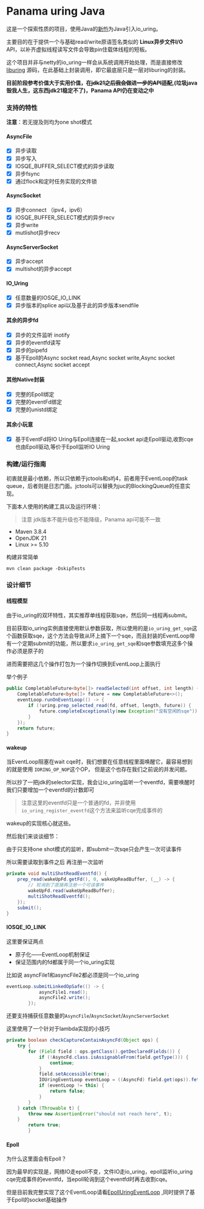 # Panama uring Java

这是一个探索性质的项目，使用Java的[新ffi](https://openjdk.org/jeps/424)为Java引入io_uring。

主要目的在于提供一个与基础read/write原语签名类似的 **Linux异步文件I/O** API，以补齐虚拟线程读写文件会导致pin住载体线程的短板。

这个项目并非与netty的io_uring一样会从系统调用开始处理，而是直接修改[liburing](https://github.com/axboe/liburing)
源码，在此基础上封装调用，即它最底层只是一层对liburing的封装。

**目前阶段参考价值大于实用价值，<del>在jdk21之后我会做进一步的API适配</del>,(垃圾java毁我人生，这东西jdk21稳定不了)，Panama
API仍在变动之中**

### 支持的特性

**注意**：若无提及则均为one shot模式

#### AsyncFile

- [x] 异步读取
- [x] 异步写入
- [x] IOSQE_BUFFER_SELECT模式的异步读取
- [x] 异步fsync
- [x] 通过flock和定时任务实现的文件锁

#### AsyncSocket

- [x] 异步connect （ipv4，ipv6）
- [x] IOSQE_BUFFER_SELECT模式的异步recv
- [x] 异步write
- [x] mutlishot异步recv

#### AsyncServerSocket

- [x] 异步accept
- [x] multishot的异步accept

#### IO_Uring

- [x] 任意数量的IOSQE_IO_LINK
- [x] 异步版本的splice api以及基于此的异步版本sendfile

#### 其余的异步fd

- [x] 异步的文件监听 inotify
- [x] 异步的eventfd读写
- [x] 异步的pipefd
- [x] 基于Epoll的Async socket read,Async socket write,Async socket connect,Async socket accept

#### 其他Native封装

- [x] 完整的Epoll绑定
- [x] 完整的eventFd绑定
- [x] 完整的unistd绑定

#### 其余小玩意

- [x] 基于EventFd将IO Uring与Epoll连接在一起,socket api走Epoll驱动,收割cqe也由Epoll驱动,等价于Epoll监听IO Uring

### 构建/运行指南

初衷就是最小依赖，所以只依赖于jctools和slfj4，前者用于EventLoop的task queue，后者则是日志门面。jctools可以替换为juc的BlockingQueue的任意实现。

下面本人使用的构建工具以及运行环境：

> 注意 jdk版本不能升级也不能降级，Panama api可能不一致

- Maven 3.8.4
- OpenJDK 21
- Linux >= 5.10

构建非常简单

```shell
mvn clean package -DskipTests
```

### 设计细节

#### 线程模型

由于io_uring的双环特性，其实推荐单线程获取sqe，然后同一线程再submit。

目前获取io_uring实例直接使用默认参数获取，所以使用的是`io_uring_get_sqe`这个函数获取sqe，这个方法会导致从环上摘下一个sqe，而且封装的EventLoop带有一个定期submit的功能，所以要求`io_uring_get_sqe`和sqe参数填充这多个操作必须是原子的

进而需要把这几个操作打包为一个操作切换到EventLoop上面执行

举个例子

```java
public CompletableFuture<byte[]> readSelected(int offset, int length) {
    CompletableFuture<byte[]> future = new CompletableFuture<>();
    eventLoop.runOnEventLoop(() -> {
        if (!uring.prep_selected_read(fd, offset, length, future)) {
            future.completeExceptionally(new Exception("没有空闲的sqe"));
        }
    });
    return future;
}
```

#### wakeup

当EventLoop阻塞在wait cqe时，我们想要在任意线程里面唤醒它，最容易想到的就是使用 `IORING_OP_NOP`这个OP， 但是这个也存在我们之前说的并发问题。

所以抄了一把jdk的selector实现，我会让io_uring监听一个eventfd，需要唤醒时我们只要增加一个eventfd的计数即可

> 注意这里的eventfd只是一个普通的fd，并非使用`io_uring_register_eventfd`这个方法来监听cqe完成事件的

wakeup的实现核心就这些。

然后我们来谈谈细节：

由于只支持one shot模式的监听，即submit一次sqe只会产生一次可读事件

所以需要读取到事件之后 再注册一次监听

```java
private void multiShotReadEventfd() {
    prep_read(wakeUpFd.getFd(), 0, wakeUpReadBuffer, (__) -> {
        // 轮询到了直接再注册一个可读事件
        wakeUpFd.read(wakeUpReadBuffer);
        multiShotReadEventfd();
    });
    submit();
}
```

#### IOSQE_IO_LINK

这里要保证两点

- 原子化——EventLoop机制保证
- 保证范围内的fd都属于同一个io_uring实现

比如说 asyncFile1和asyncFile2都必须是同一个io_uring

```java
eventLoop.submitLinkedOpSafe(() -> {
            asyncFile1.read();
            asyncFile2.write();
        });
```

还要支持捕获任意数量的`AsyncFile`/`AsyncSocket`/`AsyncServerSocket`

这里使用了一个针对于lambda实现的小技巧

```java
private boolean checkCaptureContainAsyncFd(Object ops) {
    try {
        for (Field field : ops.getClass().getDeclaredFields()) {
            if (!AsyncFd.class.isAssignableFrom(field.getType())) {
                continue;
            }
            field.setAccessible(true);
            IOUringEventLoop eventLoop = ((AsyncFd) field.get(ops)).fetchEventLoop();
            if (eventLoop != this) {
                return false;
            }
        }
    } catch (Throwable t) {
        throw new AssertionError("should not reach here", t);
    }
        return true;
        }
```

#### Epoll

为什么这里面会有Epoll？

因为最早的实现是，网络IO走epoll不变，文件IO走io_uring，epoll监听io_uring cqe完成事件的eventfd，当epoll轮询到这个eventfd时再去收割cqe。

但是目前我完整实现了这个EventLoop请看[EpollUringEventLoop](panama-uring/src/main/java/top/dreamlike/eventloop/EpollUringEventLoop.java)
,同时提供了基于Epoll的socket基础操作
